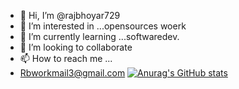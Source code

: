 - 👋 Hi, I’m @rajbhoyar729
- 👀 I’m interested in ...opensources woerk
- 🌱 I’m currently learning ...softwaredev.
- 💞️ I’m looking to collaborate 
- 📫 How to reach me ...
- Rbworkmail3@gmail.com
[![Anurag's GitHub stats](https://github-readme-stats.vercel.app/api?username=rajbhoyar729)](https://github.com/anuraghazra/github-readme-stats)
<!---
rajbhoyar729/rajbhoyar729 is a ✨ special ✨ repository because its `README.md` (this file) appears on your GitHub profile.

--->

